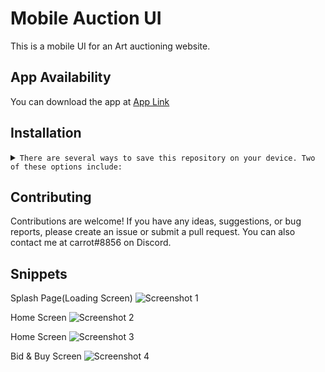 # Mobile Auction UI

This is a mobile UI for an Art auctioning website.

## App Availability

You can download the app at [App Link](https://expo.dev/@carrot_28/store-mobile?serviceType=classic&distribution=expo-go)

## Installation
<details>
<summary>
  <code>There are several ways to save this repository on your device. Two of these options include:</code>
</summary>

- [Downloading repository as ZIP](https://github.com/carrot2803/Mobile-Auction-UI/archive/refs/heads/master.zip)
- Running the following command in a terminal, provided the [GitHub CLI](https://cli.github.com/) has been previously installed:
```sh
git clone https://github.com/carrot2803/Mobile-Auction-UI.git
```

<code>Install React and dependencies:  </code>

Run the following command to install the required dependencies:
```sh
npm i
```
Run the app: Connect your device or emulator, and run the following command to launch the app:
```sh
npm start
```
</details>

## Contributing

Contributions are welcome! If you have any ideas, suggestions, or bug reports, please create an issue or submit a pull request. You can also contact me at carrot#8856 on Discord.

## Snippets
Splash Page(Loading Screen)
![Screenshot 1](assets/screenshots/screenshot1.png)<br/>

Home Screen
![Screenshot 2](assets/screenshots/screenshot2.png)<br/>

Home Screen
![Screenshot 3](assets/screenshots/screenshot3.png)<br/>

Bid & Buy Screen
![Screenshot 4](assets/screenshots/screenshot4.png)<br/>